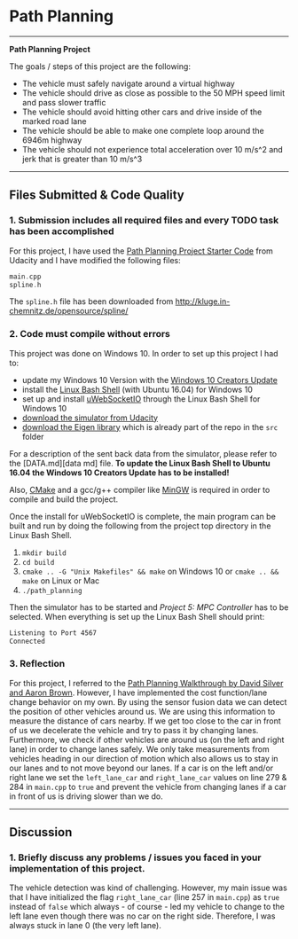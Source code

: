 # Path Planning
---

**Path Planning Project**

The goals / steps of this project are the following:

* The vehicle must safely navigate around a virtual highway
* The vehicle should drive as close as possible to the 50 MPH speed limit and pass slower traffic
* The vehicle should avoid hitting other cars and drive inside of the marked road lane
* The vehicle should be able to make one complete loop around the 6946m highway
* The vehicle should not experience total acceleration over 10 m/s^2 and jerk that is greater than 10 m/s^3

[//]: # (References)
[simulator]: https://github.com/udacity/self-driving-car-sim/releases
[win 10 update]: https://support.microsoft.com/de-de/help/4028685/windows-get-the-windows-10-creators-update
[uWebSocketIO]: https://github.com/uWebSockets/uWebSockets
[linux on win 10]: https://www.howtogeek.com/249966/how-to-install-and-use-the-linux-bash-shell-on-windows-10/
[MinGW]: http://www.mingw.org/
[CMake]: https://cmake.org/install/
[eigen lib]: http://eigen.tuxfamily.org/index.php?title=Main_Page
[udacity code]: https://github.com/udacity/CarND-Path-Planning-Project
[Path Planning Walkthrough]: https://www.youtube.com/watch?v=3QP3hJHm4WM

---

## Files Submitted & Code Quality

### 1. Submission includes all required files and every TODO task has been accomplished 

For this project, I have used the [Path Planning Project Starter Code][udacity code] from Udacity and I have modified the following files:
```cpp
main.cpp
spline.h
```
The `spline.h` file has been downloaded from http://kluge.in-chemnitz.de/opensource/spline/

### 2. Code must compile without errors

This project was done on Windows 10. In order to set up this project I had to:
* update my Windows 10 Version with the [Windows 10 Creators Update][win 10 update]
* install the [Linux Bash Shell][linux on win 10] (with Ubuntu 16.04) for Windows 10
* set up and install [uWebSocketIO][uWebSocketIO] through the Linux Bash Shell for Windows 10
* [download the simulator from Udacity][simulator]
* [download the Eigen library][eigen lib]  which is already part of the repo in the `src` folder

For a description of the sent back data from the simulator, please refer to the [DATA.md][data md] file.
**To update the Linux Bash Shell to Ubuntu 16.04 the Windows 10 Creators Update has to be installed!**

Also, [CMake][CMake] and a gcc/g++ compiler like [MinGW][MinGW] is required in order to compile and build the project.

Once the install for uWebSocketIO is complete, the main program can be built and run by doing the following from the project top directory in the Linux Bash Shell.

1. `mkdir build`
2. `cd build`
3. `cmake .. -G "Unix Makefiles" && make` on Windows 10 or `cmake .. && make` on Linux or Mac
4. `./path_planning`

Then the simulator has to be started and *Project 5: MPC Controller* has to be selected. When everything is set up the Linux Bash Shell should print: 
```bash 
Listening to Port 4567
Connected
```

### 3. Reflection
For this project, I referred to the [Path Planning Walkthrough by David Silver and Aaron Brown][Path Planning Walkthrough]. However, I have implemented the cost function/lane change behavior on my own. By using the sensor fusion data we can detect the position of other vehicles around us. We are using this information to measure the distance of cars nearby. If we get too close to the car in front of us we decelerate the vehicle and try to pass it by changing lanes. Furthermore, we check if other vehicles are around us (on the left and right lane) in order to change lanes safely. 
We only take measurements from vehicles heading in our direction of motion which also allows us to stay in our lanes and to not move beyond our lanes. If a car is on the left and/or right lane we set the `left_lane_car` and `right_lane_car` values on line 279 & 284  in `main.cpp` to `true` and prevent the vehicle from changing lanes if a car in front of us is driving slower than we do.

---

## Discussion

### 1. Briefly discuss any problems / issues you faced in your implementation of this project.
The vehicle detection was kind of challenging. However, my main issue was that I have initialized the flag `right_lane_car` (line 257 in `main.cpp`) as `true` instead of `false` which always - of course - led my vehicle to change to the left lane even though there was no car on the right side. Therefore, I was always stuck in lane 0 (the very left lane).